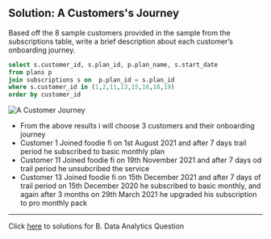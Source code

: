 ## Solution: A Customers's Journey

Based off the 8 sample customers provided in the sample from the subscriptions table, write a brief description about each customer’s onboarding journey.

```` sql
select s.customer_id, s.plan_id, p.plan_name, s.start_date
from plans p
join subscriptions s on  p.plan_id = s.plan_id
where s.customer_id in (1,2,11,13,15,16,18,19)
order by customer_id
````
![A  Customer Journey](https://user-images.githubusercontent.com/98659820/158400905-91bfbbab-a42a-4d0a-b8c8-b5b609d4905f.png)

- From the above results i will choose 3 customers and their onboarding journey
- Customer 1 Joined foodie fi on 1st August 2021 and after 7 days trail period he subscribed to basic monthly plan
- Customer 11 Joined foodie fi on 19th November 2021 and after 7 days od trail period he unsubcribed the service
- Customer 13 Joined foodie fi on 15th December 2021 and after 7 days of trail period on 15th December 2020 he subscribed to basic monthly, and again after 3 months on 29th March 2021 he upgraded his subscription to pro monthly pack

***

Click [here](https://github.com/SrimonMahapatra/SQL-Challange/blob/main/Case%20Study%20%233%20-%20Foodie%20Fi/B.%20Data%20Analytics%20Question.md) to solutions for B. Data Analytics Question 

